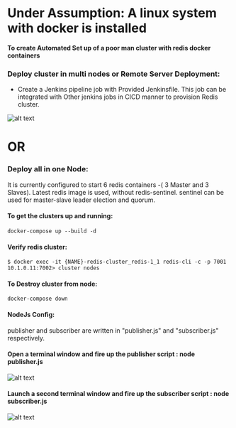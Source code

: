 # Under Assumption: A linux system with docker is installed

**To create Automated Set up of a poor man cluster with redis docker containers**

### Deploy cluster in multi nodes or Remote Server Deployment:
- Create a Jenkins pipeline job with Provided Jenkinsfile. This job can be integrated with Other      jenkins jobs in CICD manner to provision Redis cluster.

![alt text](https://github.com/Sidzure/RedisDockerClusterPubSub/blob/master/clusterTest.png?raw=true)

# OR

### Deploy all in one Node:
It is currently configured to start 6 redis containers -( 3 Master and 3 Slaves). Latest redis image is used, without redis-sentinel. sentinel can be used for master-slave leader election and quorum.

#### To get the clusters up and running: 
```
docker-compose up --build -d
```

#### Verify redis cluster:
```
$ docker exec -it {NAME}-redis-cluster_redis-1_1 redis-cli -c -p 7001
10.1.0.11:7002> cluster nodes
```

#### To Destroy cluster from node:
```
docker-compose down
```

#### NodeJs Config:
publisher and subscriber are written in "publisher.js" and "subscriber.js" respectively.

#### Open a terminal window and fire up the publisher script : node publisher.js
![alt text](https://github.com/Sidzure/RedisDockerClusterPubSub/blob/master/PubTest.png?raw=true)

#### Launch a second terminal window and fire up the subscriber script : node subscriber.js
![alt text](https://github.com/Sidzure/RedisDockerClusterPubSub/blob/master/SubTest.png?raw=true)
